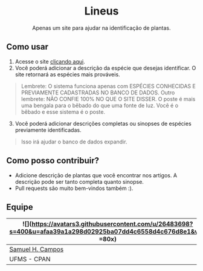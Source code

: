 <center>
<h1>
Lineus
</h1>
Apenas um site para ajudar na identificação de plantas.
</center>


## Como usar
1. Acesse o site [clicando aqui](https://lineus.vercel.app/).
2. Você poderá adicionar a descrição da espécie que desejas identificar. O site retornará as espécies mais prováveis.
> Lembrete: O sistema funciona apenas com ESPÉCIES CONHECIDAS E PREVIAMENTE CADASTRADAS NO BANCO DE DADOS.
> Outro lembrete: NÃO CONFIE 100% NO QUE O SITE DISSER. O poste é mais uma bengala para o bêbado do que uma fonte de luz. Você é o bêbado e esse sistema é o poste.
3. Você poderá adicionar descrições completas ou sinopses de espécies previamente identificadas.
> Isso irá ajudar o banco de dados expandir.

## Como posso contribuir?
- Adicione descrição de plantas que você encontrar nos artigos. A descrição pode ser tanto completa quanto sinopse.
- Pull requests são muito bem-vindos também :).

## Equipe
|![](https://avatars3.githubusercontent.com/u/26483698?s=400&u=afaa39a1a298d02925ba07dd4c6558d4c676d8e1&v=4 =80x)  |
|--|
|[Samuel H. Campos](https://github.com/shCampos)|
|UFMS - CPAN|